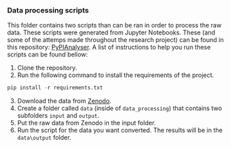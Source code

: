### Data processing scripts

This folder contains two scripts than can be ran in order to process the raw data. These scripts were generated from Jupyter Notebooks. 
These (and some of the attemps made throughout the research project) can be found in this repository: [PyPIAnalyser](https://github.com/AndreiPurcaru/PyPIAnalyser). 
A list of instructions to help you run these scripts can be found bellow:

 1. Clone the repository.
 2. Run the following command to install the requirements of the project.
```py
pip install -r requirements.txt
```
 3. Download the data from [Zenodo](https://doi.org/10.5281/zenodo.6659483).
 4. Create a folder called `data` (inside of `data_processing`) that contains two subfolders `input` and `output`.
 5. Put the raw data from Zenodo in the input folder.
 6. Run the script for the data you want converted. The results will be in the `data\output` folder.
